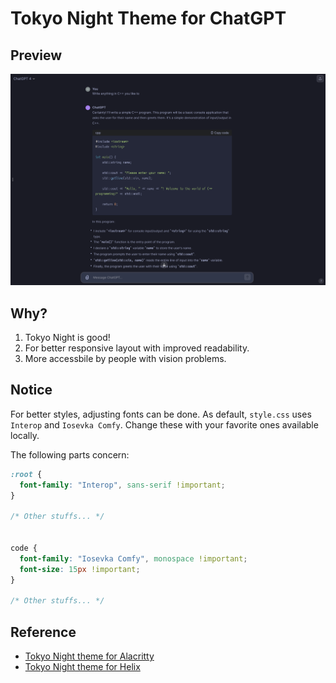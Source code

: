 # Tokyo Night Theme for ChatGPT

## Preview

![Preview Image](./preview.png)

## Why?

1. Tokyo Night is good!
2. For better responsive layout with improved readability.
3. More accessbile by people with vision problems.

## Notice

For better styles, adjusting fonts can be done. As default, `style.css` uses `Interop` and `Iosevka Comfy`. Change these with your favorite ones available locally.

The following parts concern:

```css
:root {
  font-family: "Interop", sans-serif !important;
}

/* Other stuffs... */


code {
  font-family: "Iosevka Comfy", monospace !important;
  font-size: 15px !important;
}

/* Other stuffs... */
```

## Reference

- [Tokyo Night theme for Alacritty](https://github.com/zatchheems/tokyo-night-alacritty-theme)
- [Tokyo Night theme for Helix](https://github.com/helix-editor/helix/wiki/Themes#night)
